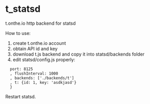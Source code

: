 t_statsd
========

t.onthe.io http backend for statsd

How to use:

1. create t.onthe.io account
2. obtain API id and key
3. download t.js backend and copy it into statsd/backends folder
4. edit statsd/config.js properly:
```{
  port: 8125
  , flushInterval: 1000
  , backends: ['./backends/t']
  , t: {id: 1, key: 'asdkjasd'}
  }
```

Restart statsd.
